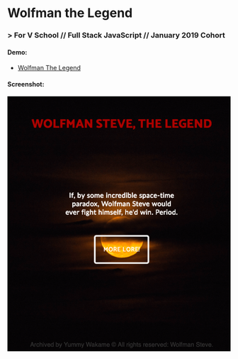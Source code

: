 # Wolfman the Legend
### > For V School // Full Stack JavaScript // January 2019 Cohort


#### Demo:
- <a href="https://wolfman-the-legend.surge.sh/" target="_blank">Wolfman The Legend</a>

#### Screenshot:
<a href="https://wolfman-the-legend.surge.sh/" target="_blank"><img src="screenshot.png"></a>
